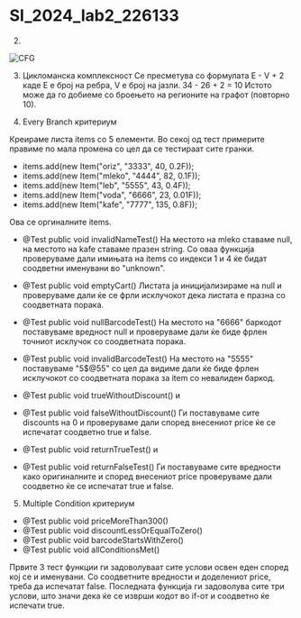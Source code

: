 # SI_2024_lab2_226133

2.
![CFG](https://github.com/RebekaManeva/SI_2024_lab2_226133/assets/167009682/204faaf7-b19e-4415-bd02-7d2ac48bc494)

3. Цикломанска комплексност
Се пресметува со формулата E - V + 2 каде E e број на ребра, V е број на јазли.
34 - 26 + 2 = 10
Истото може да го добиеме со броењето на регионите на графот (повторно 10).

4. Every Branch критериум

Креираме листа items со 5 елементи. Во секој од тест примерите правиме по
мала промена со цел да се тестираат сите гранки.

- items.add(new Item("oriz", "3333", 40, 0.2F));
- items.add(new Item("mleko", "4444", 82, 0.1F));
- items.add(new Item("leb", "5555", 43, 0.4F));
- items.add(new Item("voda", "6666", 23, 0.01F));
- items.add(new Item("kafe", "7777", 135, 0.8F));

Ова се оргиналните items.

 - @Test public void invalidNameTest()
На местото на mleko ставаме null, на местото на kafe ставаме празен string.
Со оваа функција проверуваме дали имињата на items со индекси 1 и 4 ќе бидат соодветни именувани во "unknown".

 - @Test public void emptyCart()
Листата ја иницијализираме на null и проверуваме дали ќе се фрли исклучокот дека листата е празна со соодветната порака.

 - @Test public void nullBarcodeTest()
На местото на "6666" баркодот поставуваме вредност null и проверуваме дали ќе биде фрлен точниот исклучок со соодветната порака.

 - @Test public void invalidBarcodeTest()
На местото на "5555" поставуваме "5$@55" со цел да видиме дали ќе биде фрлен исклучокот со соодветната порака за item со невалиден баркод.

 - @Test public void trueWithoutDiscount() и 
 - @Test public void falseWithoutDiscount()
Ги поставуваме сите discounts на 0 и проверуваме дали според внесениот price ќе се испечатат соодветно true и false.

 - @Test public void returnTrueTest() и
 - @Test public void returnFalseTest()
Ги поставуваме сите вредности како оригиналните и според внесениот price проверуваме дали соодветно ќе се испечатат true и false.

5. Multiple Condition критериум

- @Test public void priceMoreThan300()
- @Test public void discountLessOrEqualToZero()
- @Test public void barcodeStartsWithZero()
- @Test public void allConditionsMet()

Првите 3 тест функции ги задоволуваат сите услови освен еден според кој се и именувани. Со соодветните вредности и доделениот price, треба да испечатат false.
Последната функција ги задоволува сите три услови, што значи дека ќе се изврши кодот во if-от и соодветно ќе испечати true.

